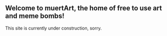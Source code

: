 ## Welcome to muertArt, the home of free to use art and meme bombs!
This site is currently under construction, sorry.
